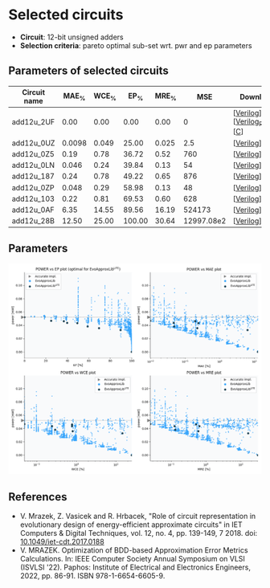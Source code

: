 
Selected circuits
===================
 - **Circuit**: 12-bit unsigned adders
 - **Selection criteria**: pareto optimal sub-set wrt. pwr and ep parameters

Parameters of selected circuits
----------------------------

| Circuit name | MAE<sub>%</sub> | WCE<sub>%</sub> | EP<sub>%</sub> | MRE<sub>%</sub> | MSE | Download |
| --- |  --- | --- | --- | --- | --- | --- | 
| add12u_2UF | 0.00 | 0.00 | 0.00 | 0.00 | 0 |  [[Verilog](add12u_2UF.v)] [[Verilog<sub>PDK45</sub>](add12u_2UF_pdk45.v)] [[C](add12u_2UF.c)] |
| add12u_0UZ | 0.0098 | 0.049 | 25.00 | 0.025 | 2.5 |  [[Verilog](add12u_0UZ.v)]  [[C](add12u_0UZ.c)] |
| add12u_0Z5 | 0.19 | 0.78 | 36.72 | 0.52 | 760 |  [[Verilog](add12u_0Z5.v)]  [[C](add12u_0Z5.c)] |
| add12u_0LN | 0.046 | 0.24 | 39.84 | 0.13 | 54 |  [[Verilog](add12u_0LN.v)]  [[C](add12u_0LN.c)] |
| add12u_187 | 0.24 | 0.78 | 49.22 | 0.65 | 876 |  [[Verilog](add12u_187.v)]  [[C](add12u_187.c)] |
| add12u_0ZP | 0.048 | 0.29 | 58.98 | 0.13 | 48 |  [[Verilog](add12u_0ZP.v)]  [[C](add12u_0ZP.c)] |
| add12u_103 | 0.22 | 0.81 | 69.53 | 0.60 | 628 |  [[Verilog](add12u_103.v)]  [[C](add12u_103.c)] |
| add12u_0AF | 6.35 | 14.55 | 89.56 | 16.19 | 524173 |  [[Verilog](add12u_0AF.v)]  [[C](add12u_0AF.c)] |
| add12u_28B | 12.50 | 25.00 | 100.00 | 30.64 | 12997.08e2 |  [[Verilog](add12u_28B.v)]  [[C](add12u_28B.c)] |
    
Parameters
--------------
![Parameters figure](fig.png)

References
--------------
   - V. Mrazek, Z. Vasicek and R. Hrbacek, "Role of circuit representation in evolutionary design of energy-efficient approximate circuits" in IET Computers & Digital Techniques, vol. 12, no. 4, pp. 139-149, 7 2018. doi: [10.1049/iet-cdt.2017.0188](https://dx.doi.org/10.1049/iet-cdt.2017.0188)
   - V. MRAZEK. Optimization of BDD-based Approximation Error Metrics Calculations. In: IEEE Computer Society Annual Symposium on VLSI (ISVLSI '22). Paphos: Institute of Electrical and Electronics Engineers, 2022, pp. 86-91. ISBN 978-1-6654-6605-9.

             